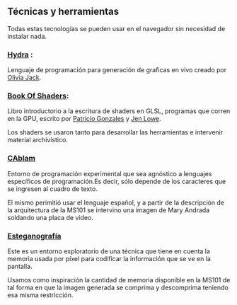 ## Técnicas y herramientas
Todas estas tecnologías se pueden usar en el navegador sin necesidad de instalar nada.

### [Hydra](https://hydra.ojack.xyz/) :
Lenguaje de programación para generación de graficas en vivo creado por [Olivia Jack](https://ojack.xyz/).

### [Book Of Shaders](https://thebookofshaders.com/?lan=es):
Libro introductorio a la escritura de shaders en GLSL, programas que corren en la GPU, escrito por [Patricio Gonzales](patriciogonzalezvivo.com) y [Jen Lowe](http://jenlowe.net/).

Los shaders se usaron tanto para desarrollar las herramientas e intervenir material archivístico.

### [CAblam](https://cablam.solsarratea.world/)
Entorno de programación experimental que sea agnóstico a lenguajes específicos de programación.Es decir, sólo depende de los caracteres que se ingresen al cuadro de texto.

El mismo perimitió usar el lenguaje español, y a partir de la descripción de la arquitectura de la MS101 se intervino una imagen de Mary Andrada soldando una placa de video.

### [Esteganografía](https://steganography.solsarratea.world/)
Este es un entorno exploratorio de una técnica que tiene en cuenta la memoria usada por píxel para codificar la información que se ve en la pantalla.

Usamos como inspiración la cantidad de memoria disponible en la MS101 de tal forma en que la imagen generada se comprima y descomprima teniendo esa misma restricción.